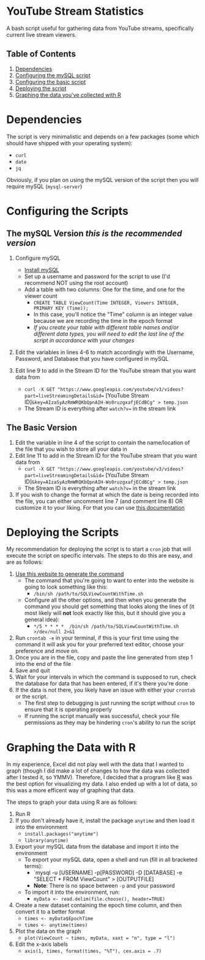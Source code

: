 # YouTube Stream Statistics 

A bash script useful for gathering data from YouTube streams, specifically current live stream viewers. 

## Table of Contents

1. [Dependencies](https://github.com/jivandabeast/youtubestreamstatistics#dependencies)
2. [Configuring the mySQL script](https://github.com/jivandabeast/youtubestreamstatistics#the-mysql-version-this-is-the-recommended-version)
3. [Configuring the basic script](https://github.com/jivandabeast/youtubestreamstatistics#the-basic-version)
4. [Deploying the script](https://github.com/jivandabeast/youtubestreamstatistics#deploying-the-scripts)
5. [Graphing the data you've collected with R](https://github.com/jivandabeast/youtubestreamstatistics#graphing-the-data-with-r)

# Dependencies

The script is very minimalistic and depends on a few packages (some which should have shipped with your operating system):
* `curl` 
* `date`
* `jq`

Obviously, if you plan on using the mySQL version of the script then you will require mySQL (`mysql-server`)

# Configuring the Scripts

## The mySQL Version *this is the recommended version*

1. Configure mySQL
   - [Install mySQL](https://www.digitalocean.com/community/tutorials/how-to-install-mysql-on-ubuntu-18-04)
   - Set up a username and password for the script to use (I'd recommend NOT using the root account)
   - Add a table with two columns: One for the time, and one for the viewer count
     - `CREATE TABLE ViewCount(Time INTEGER, Viewers INTEGER, PRIMARY KEY (Time));`
     - In this case, you'll notice the "Time" column is an integer value because we are recording the time in the epoch format
     - *If you create your table with different table names and/or different data types, you will need to edit the last line of the script in accordance with your changes*
     
2. Edit the variables in lines 4-6 to match accordingly with the Username, Password, and Database that you have configured in mySQL
3. Edit line 9 to add in the Stream ID for the YouTube stream that you want data from
   - `curl -X GET "https://www.googleapis.com/youtube/v3/videos?part=liveStreamingDetails&id=` [YouTube Stream ID]`&key=AIzaSyAzRmWRQKbQpnAIH-Ws0ruzgxafjECdBCg" > temp.json`
   - The Stream ID is everything after `watch?v=` in the stream link

## The Basic Version

1. Edit the variable in line 4 of the script to contain the name/location of the file that you wish to store all your data in
2. Edit line 11 to add in the Stream ID for the YouTube stream that you want data from
   - `curl -X GET "https://www.googleapis.com/youtube/v3/videos?part=liveStreamingDetails&id=` [YouTube Stream ID]`&key=AIzaSyAzRmWRQKbQpnAIH-Ws0ruzgxafjECdBCg" > temp.json`
   - The Stream ID is everything after `watch?v=` in the stream link
3. If you wish to change the format at which the date is being recorded into the file, you can either uncomment line 7 (and comment line 8) OR customize it to your liking. For that you can use [this documentation](https://www.cyberciti.biz/faq/linux-unix-formatting-dates-for-display/)

# Deploying the Scripts

My recommendation for deploying the script is to start a `cron` job that will execute the script on specific intervals. The steps to do this are easy, and are as follows:

1. [Use this website to generate the command](https://crontab-generator.org/)
   - The command that you're going to want to enter into the website is going to look something like this:
     -  `/bin/sh /path/to/SQLViewCountWithTime.sh`
   - Configure all the other options, and then when you generate the command you should get something that looks along the lines of (it most likely will **not** look exactly like this, but it should give you a general idea):
      - `*/5 * * * *  /bin/sh /path/to/SQLViewCountWithTime.sh >/dev/null 2>&1`
2. Run `crontab -e` in your terminal, if this is your first time using the command it will ask you for your preferred text editor, choose your preference and move on.
3. Once you are in the file, copy and paste the line generated from step 1 into the end of the file
4. Save and quit
5. Wait for your intervals in which the command is supposed to run, check the database for data that has been entered, if it's there you're done
6. If the data is not there, you likely have an issue with either your `crontab` or the script.
   - The first step to debugging is just running the script without `cron` to ensure that it is operating properly
   - If running the script manually was successful, check your file permissions as they may be hindering `cron`'s ability to run the script

# Graphing the Data with R

In my experience, Excel did not play well with the data that I wanted to graph (though I did make a lot of changes to how the data was collected after I tested it, so YMMV). Therefore, I decided that a program like [R](https://www.r-project.org/) was the best option for visualizing my data. I also ended up with a lot of data, so this was a more efficent way of graphing that data.

The steps to graph your data using R are as follows: 
1. Run R
2. If you don't already have it, install the package `anytime` and then load it into the environment
   - `install.packages("anytime")`
   - `library(anytime)`
3. Export your mySQL data from the database and import it into the environment
   - To export your mySQL data, open a shell and run (fill in all bracketed terms):
     - `mysql -u [USERNAME] -p[PASSWORD] -D [DATABASE] -e "SELECT * FROM ViewCount" > [OUTPUTFILE]
     - **Note**: There is no space between `-p` and your password
   - To import it into the environment, run: 
     - `myData <- read.delim(file.choose(), header=TRUE)`
4. Create a new dataset containing the epoch time column, and then convert it to a better format
   - `times <- myData$EpochTime`
   - `times <- anytime(times)`
5. Plot the data on the graph
   - `plot(ViewCount ~ times, myData, xaxt = "n", type = "l")`
6. Edit the x-axis labels 
   - `axis(1, times, format(times, "%T"), cex.axis = .7)`
